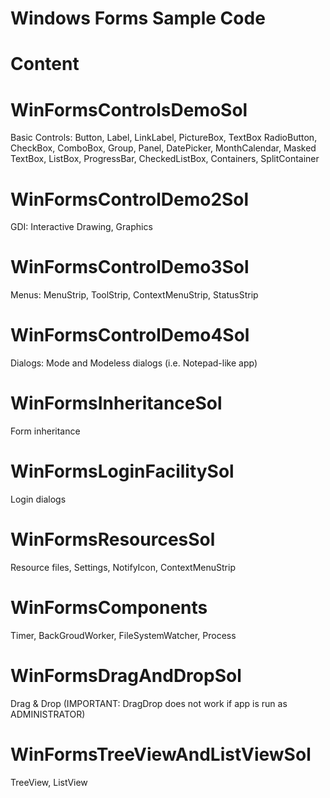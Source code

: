 # Windows Forms Sample Code
# Content  

# WinFormsControlsDemoSol
Basic Controls: Button, Label, LinkLabel, PictureBox, TextBox RadioButton, CheckBox, ComboBox, Group, Panel, DatePicker, MonthCalendar, Masked TextBox, ListBox, ProgressBar, CheckedListBox, Containers, SplitContainer  
  
# WinFormsControlDemo2Sol
GDI: Interactive Drawing, Graphics  
  
# WinFormsControlDemo3Sol  
Menus: MenuStrip, ToolStrip, ContextMenuStrip, StatusStrip  
  
# WinFormsControlDemo4Sol
Dialogs: Mode and Modeless dialogs (i.e. Notepad-like app)  
  
# WinFormsInheritanceSol
Form inheritance  
  
# WinFormsLoginFacilitySol
Login dialogs  
  
# WinFormsResourcesSol
Resource files, Settings, NotifyIcon, ContextMenuStrip
  
# WinFormsComponents
Timer, BackGroudWorker, FileSystemWatcher, Process  
  
# WinFormsDragAndDropSol
Drag & Drop (IMPORTANT: DragDrop does not work if app is run as ADMINISTRATOR)
  
# WinFormsTreeViewAndListViewSol
TreeView, ListView
